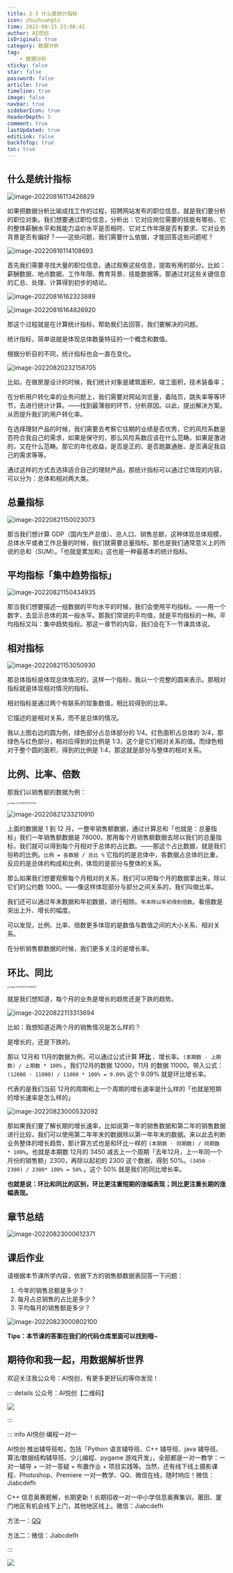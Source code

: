 ```yaml
---
title: 2-3 什么是统计指标
icon: zhuzhuangtu
time: 2022-08-15 23:08:42
author: AI悦创
isOriginal: true
category: 数据分析
tag:
    - 数据分析
sticky: false
star: false
password: false
article: true
timeline: true
image: false
navbar: true
sidebarIcon: true
headerDepth: 5
comment: true
lastUpdated: true
editLink: false
backToTop: true
toc: true
---
```


## 什么是统计指标

![image-20220816113426829](./05.assets/image-20220816113426829.png)

如果把数据分析比喻成找工作的过程，招聘网站发布的职位信息，就是我们要分析的职位对象。我们想要通过职位信息，分析出：它对应岗位需要的技能有哪些、它的整体薪酬水平和我能力溢价水平是否相符、它对工作年限是否有要求、它对业务背景是否有偏好？——这些问题，我们需要什么依据，才能回答这些问题呢？

![image-20220816114108693](./05.assets/image-20220816114108693.png)

首先我们需要寻找大量的职位信息，通过观察这些信息，提取有用的部分。比如：薪酬数据、地点数据、工作年限、教育背景、技能数据等。那通过对这些关键信息的汇总、处理、计算得到初步的结论。

![image-20220816162323889](./05.assets/image-20220816162323889.png)

![image-20220816164826920](./05.assets/image-20220816164826920.png)

那这个过程就是在计算统计指标，帮助我们去回答，我们要解决的问题。

统计指标，简单说就是体现总体数量特征的一个概念和数值。

根据分析目的不同，统计指标也会一直在变化。

![image-20220820232158705](./05.assets/image-20220820232158705.png)

比如，在做房屋设计的时候，我们统计对象是建筑面积，竣工面积，技术装备率；

在分析用户转化率的业务问题上，我们需要对网站浏览量，着陆页，跳失率等等环节，去进行统计计算。——找到最薄弱的环节，分析原因。以此，提出解决方案。从而提升我们的用户转化率。

在选择理财产品的时候，我们需要去考察它往期的业绩是否优秀，它的风险系数是否符合我自己的需求，如果是保守的，那么风险系数应该在什么范畴。如果是激进的，又在什么范畴。那它的年化收益，是否是正的、是否跑赢通胀、是否满足我自己的需求等等。

通过这样的方式去选择适合自己的理财产品，那统计指标可以通过它体现的内容，可以分为：总体和相对两大类。

## 总量指标

![image-20220821150023073](./05.assets/image-20220821150023073.png)

那当我们想计算 GDP（国内生产总值）、总人口、销售总额，这种体现总体规模，总体水平或者工作总量的时候，我们就需要总量指标。那也是我们通常意义上的所说的总和（SUM）。「也就是累加和」这也是一种最基本的统计指标。

## 平均指标「集中趋势指标」

![image-20220821150434935](./05.assets/image-20220821150434935.png)

那当我们想要描述一组数据的平均水平的时候，我们会使用平均指标。——用一个数字，去显示总体的其一般水平。那我们常说的平均值，就是平均指标的一种。平均指标又叫：集中趋势指标。那这一章节的内容，我们会在下一节课具体说。

## 相对指标

![image-20220821153050930](./05.assets/image-20220821153050930.png)

那总体指标是体现总体情况的，这样一个指标，我以一个完整的圆来表示。那相对指标就是体现相对情况的指标。

相对指标是通过两个有联系的现象数值，相比较得到的比率。

它描述的是相对关系，而不是总体的情况。

我以上图右边的圆为例，绿色部分占总体部分的 1/4。红色面积占总体的 3/4，那绿色与红色部分，相对应得到的比例是 1:3，这个是它们相对关系的值。而绿色相对于整个圆的面积，得到的比例是 1:4，那这就是部分与整体的相对关系。

## 比例、比率、倍数

那我们以销售额的数据为例：

<img src="./05.assets/image-20220821153204736.png" alt="image-20220821153204736" style="zoom: 33%;" />

![image-20220821233210910](./05.assets/image-20220821233210910.png)

上面的数据是 1 到 12 月，一整年销售额数据，通过计算总和「也就是：总量指标」我们一年销售额数据是 78000，那用每个月销售额数据去除以我们的总量指标，我们就可以得到每个月相对于总体的占比数。——那这个占比数据，就是我们俗称的比例。`比例 = 各数据 / 总比 %` 它指的的是总体中，各数据占总体的比重，反应的是总体的构成和比例，体现的是部分与整体的关系。

那么如果我们想要观察每个月相对的关系，我们可以把每个月的数据拿出来，除以它们的公约数 1000。——像这样体现部分与部分之间关系的，我们叫做比率。

我们还可以通过年末数据和年初数据，进行相除。`年末除以年初得到倍数`。看倍数是突出上升、增长的幅度。

可以发现，比例、比率、倍数更多体现的是数值与数值之间的大小关系、相对关系。

在分析销售额数据的时候，我们更多关注的是增长率。

## 环比、同比

<img src="./05.assets/image-20220821234956318.png" alt="image-20220821234956318" style="zoom:33%;" />

就是我们想知道，每个月的业务是增长的趋势还是下跌的趋势。

![image-20220822113313694](./05.assets/image-20220822113313694.png)

 比如：我想知道近两个月的销售情况是怎么样的？

是增长的，还是下跌的。

那以 12月和 11月的数据为例，可以通过公式计算 **环比** 、增长率。`(本期数 - 上期数) / 上期数 * 100%` 。我们12月的数据 12000，11月 的数据 11000。带入公式：`(12000 - 11000) / 11000 * 100% = 9.09%` 这个 9.09% 就是环比增长率。

代表的是我们当前 12月的周期和上一个周期的增长速率是什么样的「也就是短期的增长速率是怎么样的」

![image-20220823000532092](./05.assets/image-20220823000532092.png)

那如果我们要了解长期的增长速率，比如说第一年的销售数据和第二年的销售数据进行比较，我们可以使用第二年年末的数据除以第一年年末的数据。来以此去判断业务整体的增长趋势，那计算方式也是和环比一样的 `(本期数 - 同期数) / 同期数 * 100%`。也就是本期数 12月的 3450 减去上一个周期「去年12月，上一年同一个月份的销售额」2300，再除以起初的 2300 这个数据，得到 50%。`(3450 - 2300) / 2300* 100% = 50%` 。这个 50% 就是我们的同比增长率。

**也就是说：环比和同比的区别，环比更注重短期的涨幅表现；同比更注重长期的涨幅表现。**

## 章节总结

![image-20220823000612371](./05.assets/image-20220823000612371.png)

## 课后作业

请根据本节课所学内容，依据下方的销售额数据表回答一下问题：

1. 今年的销售总额是多少？
2. 每月占总销售的占比是多少？
3. 平均每月的销售额是多少？

![image-20220823000802100](./05.assets/image-20220823000802100.png)

**Tips：本节课的答案在我们的代码仓库里面可以找到哦~**

## 期待你和我一起，用数据解析世界

欢迎关注我公众号：AI悦创，有更多更好玩的等你发现！

::: details 公众号：AI悦创【二维码】

![](/gzh.jpg)

:::

::: info AI悦创·编程一对一

AI悦创·推出辅导班啦，包括「Python 语言辅导班、C++ 辅导班、java 辅导班、算法/数据结构辅导班、少儿编程、pygame 游戏开发」，全部都是一对一教学：一对一辅导 + 一对一答疑 + 布置作业 + 项目实践等。当然，还有线下线上摄影课程、Photoshop、Premiere 一对一教学、QQ、微信在线，随时响应！微信：Jiabcdefh

C++ 信息奥赛题解，长期更新！长期招收一对一中小学信息奥赛集训，莆田、厦门地区有机会线下上门，其他地区线上。微信：Jiabcdefh

方法一：[QQ](http://wpa.qq.com/msgrd?v=3&uin=1432803776&site=qq&menu=yes)

方法二：微信：Jiabcdefh

:::

![](/zsxq.jpg)

















